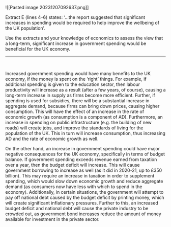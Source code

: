 ![[Pasted image 20231207092637.png]]

Extract E (lines 4–6) states: ‘…the report suggested that significant increases in spending would be required to help improve the wellbeing of the UK population’.

Use the extracts and your knowledge of economics to assess the view that a long-term, significant increase in government spending would be beneficial for the UK economy.

---

</br>

Increased government spending would have many benefits to the UK economy, if the money is spent on the ‘right’ things. For example, if additional spending is given to the education sector, then labour productivity will increase as a result (after a few years, of course), causing a long-term increase in supply as firms become more efficient. Further, if spending is used for subsidies, there will be a substantial increase in aggregate demand, because firms can bring down prices, causing higher consumption. This will have the effect of an increase in the rate of economic growth (as consumption is a component of AD). Furthermore, an increase in spending on public infrastructure (e.g. the building of new roads) will create jobs, and improve the standards of living for the population of the UK. This in turn will increase consumption, thus increasing AD and the rate of economic growth as well.

On the other hand, an increase in government spending could have major negative consequences for the UK economy, specifically in terms of budget balance. If government spending exceeds revenue earned from taxation over a year, then the budget deficit will increase. This will cause government borrowing to increase as well (as it did  in 2020-21, up to £350 billion). This may require an increase in taxation in order to supplement spending, which would slow down economic growth and reduce aggregate demand (as consumers now have less with which to spend in the economy). Additionally, in certain situations, the government will attempt to pay off national debt caused by the budget deficit by printing money, which will create significant inflationary pressures. Further to this, an increased budget deficit and national debt will cause the private industry to be crowded out, as government bond increases reduce the amount of money available for investment in the private sector.
